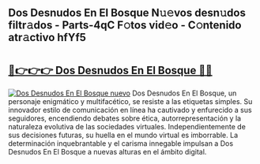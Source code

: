 ## Dos Desnudos En El Bosque N𝚞𝚎vos desn𝚞dos filtr𝚊dos - Parts-4qC F𝚘tos vid𝚎o - C𝚘ntenido atr𝚊ctivo hfYf5

# <h2><a href="http://mb9q2o.tromn.icu/?c=Dos+Desnudos+En+El+Bosque">🔗👉👉👉 Dos Desnudos En El Bosque 🔗🔗</a></h2>

[![Dos Desnudos En El Bosque nuevo](https://i.imgur.com/pEAQMta.gif)](http://mb9q2o.tromn.icu/?c=Dos+Desnudos+En+El+Bosque)
Dos Desnudos En El Bosque, un personaje enigmático y multifacético, se resiste a las etiquetas simples. Su innovador estilo de comunicación en línea ha cautivado y enfurecido a sus seguidores, encendiendo debates sobre ética, autorrepresentación y la naturaleza evolutiva de las sociedades virtuales. Independientemente de sus decisiones futuras, su huella en el mundo virtual es imborrable. La determinación inquebrantable y el carisma innegable impulsan a Dos Desnudos En El Bosque a nuevas alturas en el ámbito digital.
